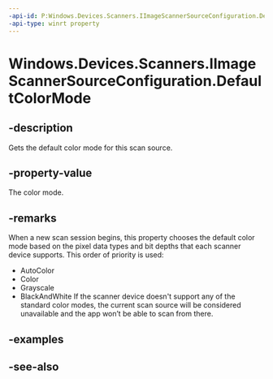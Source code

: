 ----api-id: P:Windows.Devices.Scanners.IImageScannerSourceConfiguration.DefaultColorMode
-api-type: winrt property
---<!-- Property syntaxpublic Windows.Devices.Scanners.ImageScannerColorMode DefaultColorMode { get; }--># Windows.Devices.Scanners.IImageScannerSourceConfiguration.DefaultColorMode## -descriptionGets the default color mode for this scan source.## -property-valueThe color mode.## -remarksWhen a new scan session begins, this property chooses the default color mode based on the pixel data types and bit depths that each scanner device supports. This order of priority is used:+ AutoColor+ Color+ Grayscale+ BlackAndWhiteIf the scanner device doesn't support any of the standard color modes, the current scan source will be considered unavailable and the app won’t be able to scan from there.## -examples## -see-also